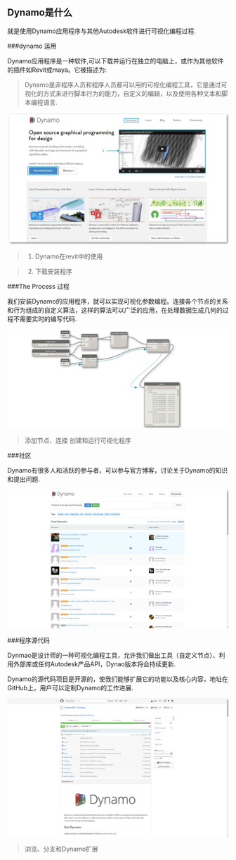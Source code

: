 ##  Dynamo是什么

就是使用Dynamo应用程序与其他Autodesk软件进行可视化编程过程.

###dynamo 运用

Dynamo应用程序是一种软件,可以下载并运行在独立的电脑上，或作为其他软件的插件如Revit或maya。它被描述为:

> Dynamo是非程序人员和程序人员都可以用的可视化编程工具，它是通过可视化的方式来进行脚本行为的能力，自定义的编辑，以及使用各种文本和脚本编程语言.

![Dyanmo website-update number](images/1-2/00-DynamoHomepage.png)

> 1.  Dynamo在revit中的使用

> 2. 下载安装程序


###The Process  过程

我们安装Dynamo的应用程序，就可以实现可视化参数编程。连接各个节点的关系和行为组成的自定义算法，这样的算法可以广泛的应用，在处理数据生成几何的过程不需要实时的编写代码.

![A Visual Program](images/1-2/01-ProgramFlow.png)

> 添加节点、连接  创建和运行可视化程序

###社区


Dynamo有很多人和活跃的参与者，可以参与官方博客，讨论关于Dynamo的知识和提出问题.


![The Forum](images/1-2/02-Community.png)

###程序源代码

Dynmao是设计师的一种可视化编程工具，允许我们做出工具（自定义节点）、利用外部库或任何Autodesk产品API，Dynao版本将会持续更新.

Dynamo的源代码项目是开源的，使我们能够扩展它的功能以及核心内容，地址在GitHub上，用户可以定制Dynamo的工作进展.

![The Repo](images/1-2/03-TheRepo.png)

>浏览、分支和Dynamo扩展






